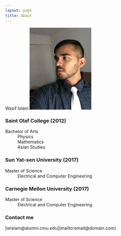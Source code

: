 ```yaml
---
layout: page
title: About
---
```


Wasif Islam
<img src="https://github.com/washifu/codeblog/blob/master/_images/me.jpg?raw=true" alt="Wasif Islam" style="width: 200px;"/>

<dl>
  <h3>Saint Olaf College (2012)</h3>
    <dt>Bachelor of Arts</dt>
    <dd>
      Physics<br>
      Mathematics<br>
      Asian Studies<br>
    </dd>
  <h3>Sun Yat-sen University (2017)</h3>
    <dt>Master of Science</dt>
    <dd>Electrical and Computer Engineering</dd>
  <h3>Carnegie Mellon University (2017)</h3>
    <dt>Master of Science</dt>
    <dd>Electrical and Computer Engineering</dd>
</dl>

<h3>Contact me</h3>
[wislam@alumni.cmu.edu](mailto:email@domain.com)
